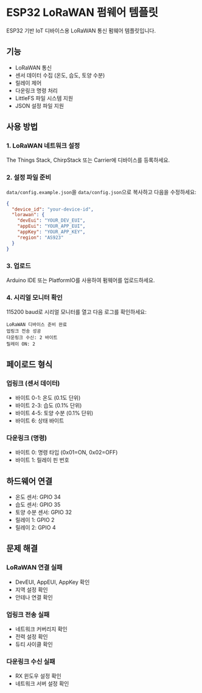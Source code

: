 # ESP32 LoRaWAN 펌웨어 템플릿

ESP32 기반 IoT 디바이스용 LoRaWAN 통신 펌웨어 템플릿입니다.

## 기능

- LoRaWAN 통신
- 센서 데이터 수집 (온도, 습도, 토양 수분)
- 릴레이 제어
- 다운링크 명령 처리
- LittleFS 파일 시스템 지원
- JSON 설정 파일 지원

## 사용 방법

### 1. LoRaWAN 네트워크 설정

The Things Stack, ChirpStack 또는 Carrier에 디바이스를 등록하세요.

### 2. 설정 파일 준비

`data/config.example.json`을 `data/config.json`으로 복사하고 다음을 수정하세요:

```json
{
  "device_id": "your-device-id",
  "lorawan": {
    "devEui": "YOUR_DEV_EUI",
    "appEui": "YOUR_APP_EUI",
    "appKey": "YOUR_APP_KEY",
    "region": "AS923"
  }
}
```

### 3. 업로드

Arduino IDE 또는 PlatformIO를 사용하여 펌웨어를 업로드하세요.

### 4. 시리얼 모니터 확인

115200 baud로 시리얼 모니터를 열고 다음 로그를 확인하세요:

```
LoRaWAN 디바이스 준비 완료
업링크 전송 성공
다운링크 수신: 2 바이트
릴레이 ON: 2
```

## 페이로드 형식

### 업링크 (센서 데이터)
- 바이트 0-1: 온도 (0.1도 단위)
- 바이트 2-3: 습도 (0.1% 단위)
- 바이트 4-5: 토양 수분 (0.1% 단위)
- 바이트 6: 상태 바이트

### 다운링크 (명령)
- 바이트 0: 명령 타입 (0x01=ON, 0x02=OFF)
- 바이트 1: 릴레이 핀 번호

## 하드웨어 연결

- 온도 센서: GPIO 34
- 습도 센서: GPIO 35
- 토양 수분 센서: GPIO 32
- 릴레이 1: GPIO 2
- 릴레이 2: GPIO 4

## 문제 해결

### LoRaWAN 연결 실패
- DevEUI, AppEUI, AppKey 확인
- 지역 설정 확인
- 안테나 연결 확인

### 업링크 전송 실패
- 네트워크 커버리지 확인
- 전력 설정 확인
- 듀티 사이클 확인

### 다운링크 수신 실패
- RX 윈도우 설정 확인
- 네트워크 서버 설정 확인
